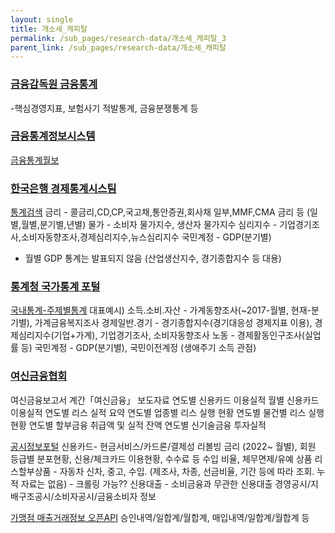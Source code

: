 ```yaml
---
layout: single
title: 개소세_캐피탈
permalink: /sub_pages/research-data/개소세_캐피탈_3
parent_link: /sub_pages/research-data/개소세_캐피탈
---
```


### [금융감독원 금융통계](https://www.fss.or.kr/fss/main/sub4.do?menuNo=200004)
-핵심경영지표, 보험사기 적발통계, 금융분쟁통계 등
### [금융통계정보시스템](https://fisis.fss.or.kr/page/main.jsp)


[금융통계월보](https://fisis.fss.or.kr/page/fsv405.jsp)

### [한국은행 경제통계시스팀](https://ecos.bok.or.kr/#/)
[통계검색](https://ecos.bok.or.kr/#/SearchStat)
금리 - 콜금리,CD,CP,국고채,통안증권,회사채 일부,MMF,CMA 금리 등 (일별,월별,분기별,년별) 
물가 - 소비자 물가지수, 생산자 물가지수
심리지수 - 기업경기조사,소비자동향조사,경제심리지수,뉴스심리지수
국민계정 - GDP(분기별)

* 월별 GDP 통계는 발표되지 않음 (산업생산지수, 경기종합지수 등 대용)

### [통계청 국가통계 포털](https://kosis.kr/index/index.do)
[국내통계-주제별통계](https://kosis.kr/statisticsList/statisticsListIndex.do?vwcd=MT_ZTITLE&menuId=M_01_01)
대표예시)
소득.소비.자산 - 가계동향조사(~2017-월별, 현재-분기별), 가계금융복지조사
경제일반.경기 - 경기종합지수(경기대응성 경제지표 이용), 경제심리지수(기업+가계), 기업경기조사, 소비자동향조사
노동 - 경제활동인구조사(실업률 등)
국민계정 - GDP(분기별), 국민이전계정 (생애주기 소득 관점)

### [여신금융협회](https://www.crefia.or.kr/) 
여신금융보고서
계간「여신금융」
보도자료
연도별 신용카드 이용실적
월별 신용카드 이용실적
연도별 리스 실적 요약
연도별 업종별 리스 실행 현황
연도별 물건별 리스 실행 현황
연도별 할부금융 취급액 및 실적 잔액
연도별 신기술금융 투자실적

[공시정보포털](https://gongsi.crefia.or.kr/)
신용카드- 현금서비스/카드론/결제성 리볼빙 금리 (2022~ 월별), 회원 등급별 분포현황, 신용/체크카드 이용현황, 수수료 등 수입 비율, 체무면제/유예 상품
리스할부상품 - 자동차 신차, 중고, 수입. (제조사, 차종, 선금비율, 기간 등에 따라 조회. 누적 자료는 없음) - 크롤링 가능??
신용대출 - 소비금융과 무관한 신용대출
경영공시/지배구조공시/소비자공시/금융소비자 정보

[가맹점 매출거래정보 오픈API](https://openapi.crefia.or.kr/main)
승인내역/일합계/월합계, 매입내역/일합계/월합계 등